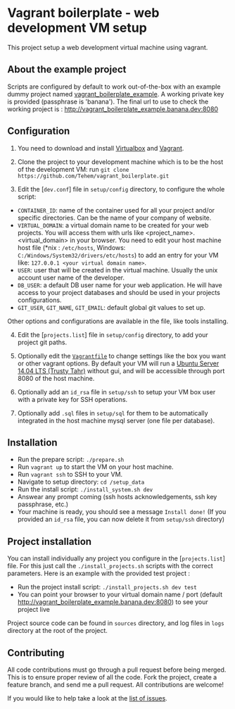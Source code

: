 Vagrant boilerplate - web development VM setup
==============================================

This project setup a web development virtual machine using vagrant.

About the example project
-------------------------

Scripts are configured by default to work out-of-the-box with an example dummy project named [vagrant_boilerplate_example](https://github.com/Tehem/vagrant_boilerplate_example). A working private key is provided (passphrase is 'banana'). The final url to use to check the working project is : http://vagrant_boilerplate_example.banana.dev:8080

Configuration
-------------

1. You need to download and install [Virtualbox](https://www.virtualbox.org/wiki/Downloads) and [Vagrant](https://www.vagrantup.com/downloads.html).

2. Clone the project to your development machine which is to be the host of the development VM: run `git clone https://github.com/Tehem/vagrant_boilerplate.git`

3. Edit the [`dev.conf`] file in `setup/config` directory, to configure the whole script:
  - `CONTAINER_ID`: name of the container used for all your project and/or specific directories. Can be the name of your company of website.
  - `VIRTUAL_DOMAIN`: a virtual domain name to be created for your web projects. You will access them with urls like <project_name>.<virtual_domain> in your browser. You need to edit your host machine host file (*nix : `/etc/hosts`, Windows: `C:/Windows/System32/drivers/etc/hosts`) to add an entry for your VM like: `127.0.0.1 <your virtual domain name>`.
  - `USER`: user that will be created in the virtual machine. Usually the unix account user name of the developer.
  - `DB_USER`: a default DB user name for your web application. He will have access to your project databases and should be used in your projects configurations.
  - `GIT_USER`, `GIT_NAME`, `GIT_EMAIL`: default global git values to set up.

Other options and configurations are available in the file, like tools installing.

4. Edit the [`projects.list`] file in `setup/config` directory, to add your project git paths.

5. Optionally edit the [`Vagrantfile`](https://docs.vagrantup.com/v2/vagrantfile/index.html) to change settings like the box you want or other vagrant options.
By default your VM will run a [Ubuntu Server 14.04 LTS (Trusty Tahr)](https://vagrantcloud.com/ubuntu/boxes/trusty64) without gui, and will be accessible through port 8080 of the host machine.

6. Optionally add an `id_rsa` file in `setup/ssh` to setup your VM box user with a private key for SSH operations.
7. Optionally add `.sql` files in `setup/sql` for them to be automatically integrated in the host machine mysql server (one file per database).

Installation
------------
- Run the prepare script: `./prepare.sh`
- Run `vagrant up` to start the VM on your host machine.
- Run `vagrant ssh` to SSH to your VM.
- Navigate to setup directory: `cd /setup_data`
- Run the install script: `./install_system.sh dev`
- Answear any prompt coming (ssh hosts acknowledgements, ssh key passphrase, etc.)
- Your machine is ready, you should see a message `Install done!` (If you provided an `id_rsa` file, you can now delete it from `setup/ssh` directory)

Project installation
--------------------

You can install individually any project you configure in the [`projects.list`] file. For this just call the `./install_projects.sh` scripts with the correct parameters. Here is an example with the provided test project :
- Run the project install script: `./install_projects.sh dev test`
- You can point your browser to your virtual domain name / port (default http://vagrant_boilerplate_example.banana.dev:8080) to see your project live

Project source code can be found in `sources` directory, and log files in `logs` directory at the root of the project.

Contributing
------------

All code contributions must go through a pull request before being merged. This is to ensure proper review of all the code.
Fork the project, create a feature branch, and send me a pull request. All contributions are welcome!

If you would like to help take a look at the [list of issues](http://github.com/Tehem/vagrant_boilerplate/issues).

